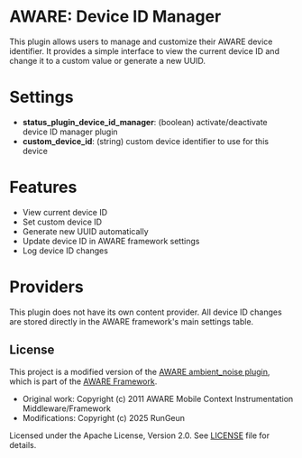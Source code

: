 AWARE: Device ID Manager
========================

This plugin allows users to manage and customize their AWARE device identifier. It provides a simple interface to view the current device ID and change it to a custom value or generate a new UUID.

# Settings
- **status_plugin_device_id_manager**: (boolean) activate/deactivate device ID manager plugin
- **custom_device_id**: (string) custom device identifier to use for this device

# Features
- View current device ID
- Set custom device ID
- Generate new UUID automatically
- Update device ID in AWARE framework settings
- Log device ID changes

# Providers
This plugin does not have its own content provider. All device ID changes are stored directly in the AWARE framework's main settings table.

## License

This project is a modified version of the [AWARE ambient_noise plugin](https://github.com/denzilferreira/com.aware.plugin.ambient_noise), 
which is part of the [AWARE Framework](https://github.com/awareframework/aware-client).

- Original work: Copyright (c) 2011 AWARE Mobile Context Instrumentation Middleware/Framework  
- Modifications: Copyright (c) 2025 RunGeun

Licensed under the Apache License, Version 2.0. See [LICENSE](LICENSE) file for details.